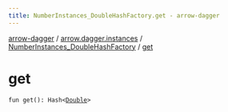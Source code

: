 ```yaml
---
title: NumberInstances_DoubleHashFactory.get - arrow-dagger
---
```


[arrow-dagger](../../index.html) / [arrow.dagger.instances](../index.html) / [NumberInstances_DoubleHashFactory](index.html) / [get](./get.html)

# get

`fun get(): Hash<`[`Double`](https://kotlinlang.org/api/latest/jvm/stdlib/kotlin/-double/index.html)`>`